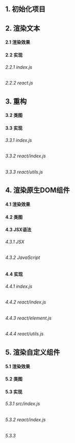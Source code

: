 ## 1. 初始化项目

## 2. 渲染文本

#### 2.1 渲染效果

#### 2.2 实现

###### 2.2.1 index.js

###### 2.2.2 react.js

## 3. 重构

#### 3.2 类图

#### 3.3 实现

###### 3.3.1 index.js

###### 3.3.2 react/index.js

###### 3.3.3 react/utils.js

## 4. 渲染原生DOM组件

#### 4.1 渲染效果

#### 4.2 类图

#### 4.3 JSX语法

###### 4.3.1 JSX

###### 4.3.2 JavaScript

#### 4.4 实现

###### 4.4.1 index.js

###### 4.4.2 react/index.js

###### 4.4.3 react/element.js

###### 4.4.4 react/utils.js

## 5. 渲染自定义组件

#### 5.1 渲染效果

#### 5.2 类图

#### 5.3 实现

###### 5.3.1 src/index.js

###### 5.3.2 react/index.js

###### 5.3.3
























